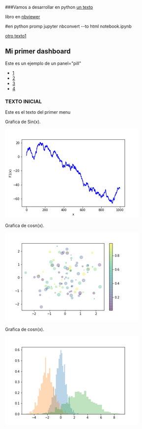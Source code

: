 ###Vamos a desarrollar en python
[un texto](notebook.ipynb)

libro en [nbviewer](https://nbviewer.jupyter.org/github/minder13/minder/blob/master/notebook.ipynb)

#en python promp jupyter nbconvert --to html notebook.ipynb

[otro texto1](/notebook.html)




<html lang="en">
<head>
  <title>Bootstrap Example</title>
  <meta charset="utf-8">
  <meta name="viewport" content="width=device-width, initial-scale=1">
  <link rel="stylesheet" href="https://maxcdn.bootstrapcdn.com/bootstrap/3.3.7/css/bootstrap.min.css">
  <script src="https://ajax.googleapis.com/ajax/libs/jquery/3.3.1/jquery.min.js"></script>
  <script src="https://maxcdn.bootstrapcdn.com/bootstrap/3.3.7/js/bootstrap.min.js"></script>
</head>
<body>


<div class="container">
  <h2>Mi primer dashboard</h2>
  <p>Este es un ejemplo de un panel="pill"</p>
  <ul class="nav nav-pills">
    <li class="active"><a data-toggle="pill" href="#menu1">1</a></li>
    <li><a data-toggle="pill" href="#menu2">2</a></li>
    <li><a data-toggle="pill" href="#menu3">3</a></li>
    <li><a data-toggle="pill" href="#menu4">4</a></li>
  </ul>
  
  <div class="tab-content">
    <div id="menu1" class="tab-pane fade in active">
      <h3>TEXTO INICIAL</h3>
      <p>Este es el texto del primer menu</p>
    </div>
    <div id="menu2" class="tab-pane fade">
      <p>Grafica de Sin(x).</p>
      <img src="fig1.png" alt="Sin(x)">
    </div>
    <div id="menu3" class="tab-pane fade">
      <p>Grafica de cosn(x).</p>
      <img src="fig3.png" alt="cos(x)">
    </div>
    <div id="menu4" class="tab-pane fade">
      <p>Grafica de cosn(x).</p>
      <img src="fig4.png" alt="cos(x)">
    </div>
    
  </div>
</div>


</body>
</html>
